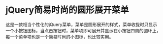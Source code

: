 # jQuery简易时尚的圆形展开菜单
这是一款相当个性化的jQuery菜单，菜单是圆形展开的样式，菜单收拢时只显示一个小按钮图标，当点击按钮时，菜单项即可展开并显示在小按钮四周的圆环上，每一个菜单项也是一个简易时尚的小图标，也比较实用。
